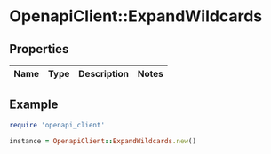 # OpenapiClient::ExpandWildcards

## Properties

| Name | Type | Description | Notes |
| ---- | ---- | ----------- | ----- |

## Example

```ruby
require 'openapi_client'

instance = OpenapiClient::ExpandWildcards.new()
```

